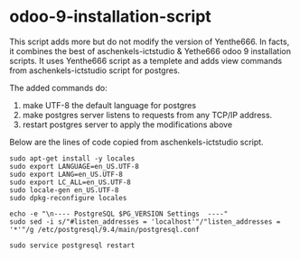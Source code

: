 # odoo-9-installation-script

This script adds more but do not modify the version of Yenthe666. In facts, it combines the best of aschenkels-ictstudio & Yethe666 odoo 9 installation scripts. It uses Yenthe666 script as a templete and adds view commands from aschenkels-ictstudio script for postgres. 

The added commands do:<br />
1. make UTF-8 the default language for postgres <br />
2. make postgres server listens to requests from any TCP/IP address.<br />
3. restart postgres server to apply the modifications above<br />




Below are the lines of code copied from aschenkels-ictstudio script. 
```
sudo apt-get install -y locales
sudo export LANGUAGE=en_US.UTF-8
sudo export LANG=en_US.UTF-8
sudo export LC_ALL=en_US.UTF-8
sudo locale-gen en_US.UTF-8
sudo dpkg-reconfigure locales

echo -e "\n---- PostgreSQL $PG_VERSION Settings  ----"
sudo sed -i s/"#listen_addresses = 'localhost'"/"listen_addresses = '*'"/g /etc/postgresql/9.4/main/postgresql.conf

sudo service postgresql restart
```
